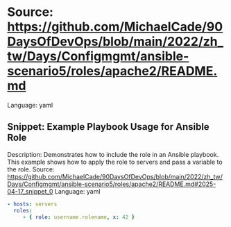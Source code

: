 # Source: https://github.com/MichaelCade/90DaysOfDevOps/blob/main/2022/zh_tw/Days/Configmgmt/ansible-scenario5/roles/apache2/README.md
Language: yaml

## Snippet: Example Playbook Usage for Ansible Role
Description: Demonstrates how to include the role in an Ansible playbook. This example shows how to apply the role to servers and pass a variable to the role.
Source: https://github.com/MichaelCade/90DaysOfDevOps/blob/main/2022/zh_tw/Days/Configmgmt/ansible-scenario5/roles/apache2/README.md#2025-04-17_snippet_0
Language: yaml

```yaml
- hosts: servers
  roles:
     - { role: username.rolename, x: 42 }
```